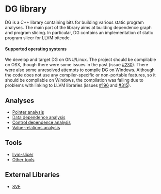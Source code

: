 # DG library

DG is a C++ library containing bits for building various static program
analyses.  The main part of the library aims at building dependence graph and
program slicing. In particular, DG contains an implementation of static program
slicer for LLVM bitcode.

#### Supported operating systems

We develop and target DG on GNU/Linux. The project should be compilable on OSX,
though there were some issues in the past (issue [#230](https://github.com/mchalupa/dg/issues/230)).
There were also some unresolved attempts to compile DG on Windows.
Although the code does not use any compiler-specific
or non-portable features, so it should be compilable on Windows,
the compilation was failing due to problems with linking to LLVM libraries
(issues [#196](https://github.com/mchalupa/dg/issues/196) and
[#315](https://github.com/mchalupa/dg/issues/315)).

## Analyses
 - [Pointer analysis](PTA.md)
 - [Data dependence analysis](DDA.md)
 - [Control dependence analysis](CDA.md)
 - [Value-relations analysis](VRA.md)

## Tools
 - [llvm-slicer](llvm-slicer.md)
 - [Other tools](tools.md)

## External Libraries
 - [SVF](SVF.md)
